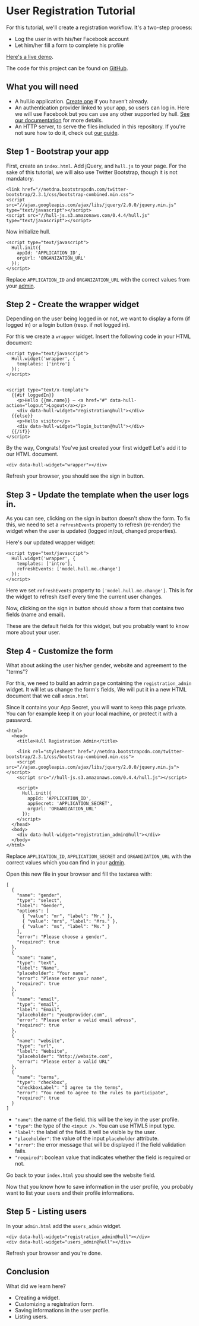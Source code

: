 # User Registration Tutorial

For this tutorial, we'll create a registration workflow. It's a two-step process:

* Log the user in with his/her Facebook account
* Let him/her fill a form to complete his profile

[Here's a live demo](http://hull.github.io/hull-registration-tutorial/).

The code for this project can be found on
[GitHub](https://github.com/hull/hull-registration-tutorial).

## What you will need

- A hull.io application. [Create one](http://hullapp.io/) if you haven’t
  already.
- An authentication provider linked to your app, so users can log in. Here we
  will use Facebook but you can use any other supported by hull. [See our
  documentation](http://hull.io/docs/services) for more details.
- An HTTP server, to serve the files included in this repository. If you're not
  sure how to do it, check out [our
  guide](https://github.com/hull/minimhull/wiki/Setup-an-HTTP-server).

## Step 1 - Bootstrap your app

First, create an `index.html`. Add jQuery, and `hull.js` to your page. For the
sake of this tutorial, we will also use Twitter Bootstrap, though it is not
mandatory.

    <link href="//netdna.bootstrapcdn.com/twitter-bootstrap/2.3.1/css/bootstrap-combined.min.css">
    <script src="//ajax.googleapis.com/ajax/libs/jquery/2.0.0/jquery.min.js" type="text/javascript"></script>
    <script src="//hull-js.s3.amazonaws.com/0.4.4/hull.js" type="text/javascript"></script>

Now initialize hull.

    <script type="text/javascript">
      Hull.init({
        appId: 'APPLICATION_ID',
        orgUrl: 'ORGANIZATION_URL'
      });
    </script>

Replace `APPLICATION_ID` and `ORGANIZATION_URL` with the correct values from
your [admin](http://hullapp.io).

## Step 2 - Create the wrapper widget

Depending on the user being logged in or not, we want to display a form (if
logged in) or a login button (resp. if not logged in).

For this we create a `wrapper` widget. Insert the following code in your HTML
document:

    <script type="text/javascript">
      Hull.widget('wrapper', {
        templates: ['intro']
      });
    </script>


    <script type="text/x-template">
      {{#if loggedIn}}
        <p>Hello {{me.name}} – <a href="#" data-hull-action="logout">Logout</a></p>
        <div data-hull-widget="registration@hull"></div>
      {{else}}
        <p>Hello visitor</p>
        <div data-hull-widget="login_button@hull"></div>
      {{/if}}
    </script>

By the way, Congrats! You've just created your first widget! Let's add it to our
HTML document.

    <div data-hull-widget="wrapper"></div>

Refresh your browser, you should see the sign in button.

## Step 3 - Update the template when the user logs in.

As you can see, clicking on the sign in button doesn't show the form. To fix
this, we need to set a `refreshEvents` property to refresh (re-render) the
widget when the user is updated (logged in/out, changed properties).

Here's our updated wrapper widget:

    <script type="text/javascript">
      Hull.widget('wrapper', {
        templates: ['intro'],
        refreshEvents: ['model.hull.me.change']
      });
    </script>

Here we set `refreshEvents` property to `['model.hull.me.change']`. This is for
the widget to refresh itself every time the current user changes.

Now, clicking on the sign in button should show a form that contains two fields
(name and email).

These are the default fields for this widget, but you probably want to know more
about your user.

## Step 4 - Customize the form

What about asking the user his/her gender, website and agreement to the "terms"?

For this, we need to build an admin page containing the `registration_admin`
widget. It will let us change the form's fields, We will put it in a new HTML
document that we call `admin.html`

Since it contains your App Secret, you will want to keep this page private. You
can for example keep it on your local machine, or protect it with a password.

    <html>
      <head>
        <title>Hull Registration Admin</title>

        <link rel="stylesheet" href="//netdna.bootstrapcdn.com/twitter-bootstrap/2.3.1/css/bootstrap-combined.min.css">
        <script src="//ajax.googleapis.com/ajax/libs/jquery/2.0.0/jquery.min.js"></script>
        <script src="//hull-js.s3.amazonaws.com/0.4.4/hull.js"></script>

        <script>
          Hull.init({
            appId: 'APPLICATION_ID',
            appSecret: 'APPLICATION_SECRET',
            orgUrl: 'ORGANIZATION_URL'
          });
        </script>
      </head>
      <body>
        <div data-hull-widget="registration_admin@hull"></div>
      </body>
    </html>

Replace `APPLICATION_ID`, `APPLICATION_SECRET` and `ORGANIZATION_URL` with the
correct values which you can find in your [admin](http://hullapp.io).

Open this new file in your browser and fill the textarea with:

    [
      {
        "name": "gender",
        "type": "select",
        "label": "Gender",
        "options": [
          { "value": "mr", "label": "Mr." },
          { "value": "mrs", "label": "Mrs." },
          { "value": "ms", "label": "Ms." }
        ],
        "error": "Please choose a gender",
        "required": true
      },
      {
        "name": "name",
        "type": "text",
        "label": "Name",
        "placeholder": "Your name",
        "error": "Please enter your name",
        "required": true
      },
      {
        "name": "email",
        "type": "email",
        "label": "Email",
        "placeholder": "you@provider.com",
        "error": "Please enter a valid email adress",
        "required": true
      },
      {
        "name": "website",
        "type": "url",
        "label": "Website",
        "placeholder": "http://website.com",
        "error": "Please enter a valid URL"
      },
      {
        "name": "terms",
        "type": "checkbox",
        "checkboxLabel": "I agree to the terms",
        "error": "You need to agree to the rules to participate",
        "required": true
      }
    ]

- `"name"`: the name of the field. this will be the key in the user profile.
- `"type"`: the type of the `<input />`. You can use HTML5 input type.
- `"label"`: the label of the field. It will be visible by the user.
- `"placeholder"`: the value of the input `placeholder` attribute.
- `"error"`: the error message that will be displayed if the field validation fails.
- `"required"`: boolean value that indicates whether the field is required or not.

Go back to your `index.html` you should see the website field.

Now that you know how to save information in the user profile, you probably want
to list your users and their profile informations.

## Step 5 - Listing users

In your `admin.html` add the `users_admin` widget.

    <div data-hull-widget="registration_admin@hull"></div>
    <div data-hull-widget="users_admin@hull"></div>

Refresh your browser and you're done.

## Conclusion

What did we learn here?

- Creating a widget.
- Customizing a registration form.
- Saving informations in the user profile.
- Listing users.
